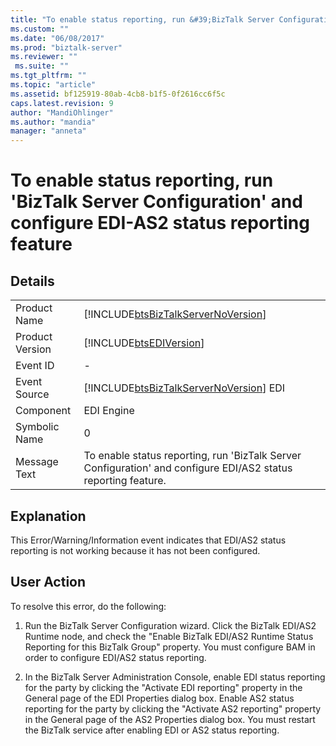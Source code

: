 ```yaml
---
title: "To enable status reporting, run &#39;BizTalk Server Configuration&#39; and configure EDI-AS2 status reporting feature | Microsoft Docs"
ms.custom: ""
ms.date: "06/08/2017"
ms.prod: "biztalk-server"
ms.reviewer: ""
 ms.suite: ""
ms.tgt_pltfrm: ""
ms.topic: "article"
ms.assetid: bf125919-80ab-4cb8-b1f5-0f2616cc6f5c
caps.latest.revision: 9
author: "MandiOhlinger"
ms.author: "mandia"
manager: "anneta"
---
```

# To enable status reporting, run &#39;BizTalk Server Configuration&#39; and configure EDI-AS2 status reporting feature
## Details  
  
|||  
|-|-|  
|Product Name|[!INCLUDE[btsBizTalkServerNoVersion](../includes/btsbiztalkservernoversion-md.md)]|  
|Product Version|[!INCLUDE[btsEDIVersion](../includes/btsediversion-md.md)]|  
|Event ID|-|  
|Event Source|[!INCLUDE[btsBizTalkServerNoVersion](../includes/btsbiztalkservernoversion-md.md)] EDI|  
|Component|EDI Engine|  
|Symbolic Name|0|  
|Message Text|To enable status reporting, run 'BizTalk Server Configuration' and configure EDI/AS2 status reporting feature.|  
  
## Explanation  
 This Error/Warning/Information event indicates that EDI/AS2 status reporting is not working because it has not been configured.  
  
## User Action  
 To resolve this error, do the following:  
  
1.  Run the BizTalk Server Configuration wizard. Click the BizTalk EDI/AS2 Runtime node, and check the "Enable BizTalk EDI/AS2 Runtime Status Reporting for this BizTalk Group" property. You must configure BAM in order to configure EDI/AS2 status reporting.  
  
2.  In the BizTalk Server Administration Console, enable EDI status reporting for the party by clicking the "Activate EDI reporting" property in the General page of the EDI Properties dialog box. Enable AS2 status reporting for the party by clicking the "Activate AS2 reporting" property in the General page of the AS2 Properties dialog box. You must restart the BizTalk service after enabling EDI or AS2 status reporting.
